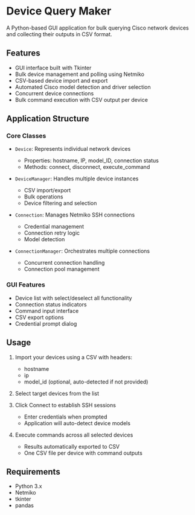 # Device Query Maker

A Python-based GUI application for bulk querying Cisco network devices and collecting their outputs in CSV format.

## Features

- GUI interface built with Tkinter
- Bulk device management and polling using Netmiko
- CSV-based device import and export
- Automated Cisco model detection and driver selection
- Concurrent device connections
- Bulk command execution with CSV output per device

## Application Structure

### Core Classes

- `Device`: Represents individual network devices
  - Properties: hostname, IP, model_ID, connection status
  - Methods: connect, disconnect, execute_command

- `DeviceManager`: Handles multiple device instances
  - CSV import/export
  - Bulk operations
  - Device filtering and selection

- `Connection`: Manages Netmiko SSH connections
  - Credential management
  - Connection retry logic
  - Model detection

- `ConnectionManager`: Orchestrates multiple connections
  - Concurrent connection handling
  - Connection pool management

### GUI Features

- Device list with select/deselect all functionality
- Connection status indicators
- Command input interface
- CSV export options
- Credential prompt dialog

## Usage

1. Import your devices using a CSV with headers:
   - hostname
   - ip
   - model_id (optional, auto-detected if not provided)

2. Select target devices from the list

3. Click Connect to establish SSH sessions
   - Enter credentials when prompted
   - Application will auto-detect device models

4. Execute commands across all selected devices
   - Results automatically exported to CSV
   - One CSV file per device with command outputs

## Requirements

- Python 3.x
- Netmiko
- tkinter
- pandas


